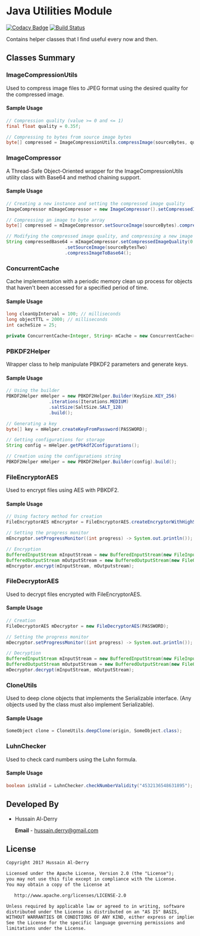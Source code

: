 # Java Utilities Module

[![Codacy Badge](https://api.codacy.com/project/badge/Grade/288fbb060ade4282821af1a63c10de64)](https://www.codacy.com/app/hussain.derry/java-utilities?utm_source=github.com&utm_medium=referral&utm_content=HussainDerry/java-utilities&utm_campaign=badger)  [![Build Status](https://travis-ci.org/HussainDerry/java-utilities.svg?branch=master)](https://travis-ci.org/HussainDerry/java-utilities)


Contains helper classes that I find useful every now and then.

## Classes Summary

### ImageCompressionUtils

Used to compress image files to JPEG format using the desired quality for the compressed image.

#### Sample Usage

```java
// Compression quality (value >= 0 and <= 1)
final float quality = 0.35f;

// Compressing to bytes from source image bytes
byte[] compressed = ImageCompressionUtils.compressImage(sourceBytes, quality);
```

### ImageCompressor

A Thread-Safe Object-Oriented wrapper for the ImageCompressionUtils utility class with Base64 and method chaining support.

#### Sample Usage

```java
// Creating a new instance and setting the compressed image quality
ImageCompressor mImageCompressor = new ImageCompressor().setCompressedImageQuality(0.75f);

// Compressing an image to byte array
byte[] compressed = mImageCompressor.setSourceImage(sourceBytes).compressImageToByteArray();

// Modifying the compressed image quality, and compressing a new image to Base64
String compressedBase64 = mImageCompressor.setCompressedImageQuality(0.35f)
					  .setSourceImage(sourceBytesTwo)
  					  .compressImageToBase64();
```

### ConcurrentCache

Cache implementation with a periodic memory clean up process for objects that haven't been accessed for a specified period of time.

#### Sample Usage

```java
long cleanUpInterval = 100; // milliseconds
long objectTTL = 2000; // milliseconds
int cacheSize = 25;

private ConcurrentCache<Integer, String> mCache = new ConcurrentCache<>(objectTTL, cleanUpInterval, cacheSize);
```

### PBKDF2Helper

Wrapper class to help manipulate PBKDF2 parameters and generate keys.

#### Sample Usage

```java
// Using the builder
PBKDF2Helper mHelper = new PBKDF2Helper.Builder(KeySize.KEY_256)
                .iterations(Iterations.MEDIUM)
                .saltSize(SaltSize.SALT_128)
                .build();

// Generating a key
byte[] key = mHelper.createKeyFromPassword(PASSWORD);

// Getting configurations for storage
String config = mHelper.getPbkdf2Configurations();

// Creation using the configurations string
PBKDF2Helper mHelper = new PBKDF2Helper.Builder(config).build();
```

### FileEncryptorAES

Used to encrypt files using AES with PBKDF2.

#### Sample Usage

```java
// Using factory method for creation
FileEncryptorAES mEncryptor = FileEncryptorAES.createEncryptorWithHighSecurityParams(PASSWORD);

// Setting the progress monitor
mEncryptor.setProgressMonitor((int progress) -> System.out.println());

// Encryption
BufferedInputStream mInputStream = new BufferedInputStream(new FileInputStream(mSourceFile);
BufferedOutputStream mOutputStream = new BufferedOutputStream(new FileOutputStream(mTargetFile);
mEncryptor.encrypt(mInputStream, mOutputstream);
```

### FileDecryptorAES

Used to decrypt files encrypted with FileEncryptorAES.

#### Sample Usage

```java
// Creation
FileDecryptorAES mDecryptor = new FileDecryptorAES(PASSWORD);

// Setting the progress monitor
mDecryptor.setProgressMonitor((int progress) -> System.out.println());

// Decryption
BufferedInputStream mInputStream = new BufferedInputStream(new FileInputStream(mSourceFile);
BufferedOutputStream mOutputStream = new BufferedOutputStream(new FileOutputStream(mTargetFile);
mDecryptor.decrypt(mInputStream, mOutputStream);   
```

### CloneUtils

Used to deep clone objects that implements the Serializable interface. (Any objects used by the class must also implement Serializable).

#### Sample Usage 

```java
SomeObject clone = CloneUtils.deepClone(origin, SomeObject.class);
```


### LuhnChecker  

 Used to check card numbers using the Luhn formula.

#### Sample Usage

```java
boolean isValid = LuhnChecker.checkNumberValidity("4532136548631895");
```


## Developed By

- Hussain Al-Derry

   **Email** - [hussain.derry@gmail.com](mailto:hussain.derry@gmail.com)


## License 

```latex
Copyright 2017 Hussain Al-Derry

Licensed under the Apache License, Version 2.0 (the "License");
you may not use this file except in compliance with the License.
You may obtain a copy of the License at

   http://www.apache.org/licenses/LICENSE-2.0

Unless required by applicable law or agreed to in writing, software
distributed under the License is distributed on an "AS IS" BASIS,
WITHOUT WARRANTIES OR CONDITIONS OF ANY KIND, either express or implied.
See the License for the specific language governing permissions and
limitations under the License.
```

